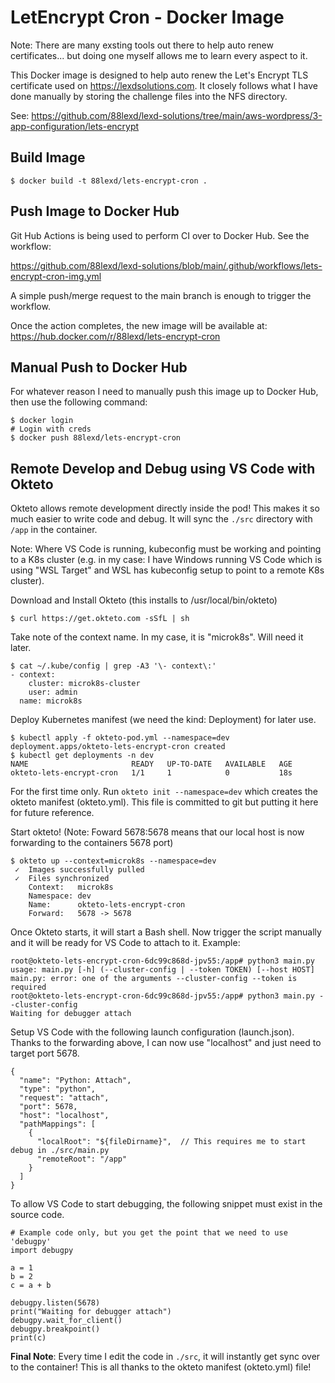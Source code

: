 # LetEncrypt Cron - Docker Image
Note: There are many exsting tools out there to help auto renew certificates... but doing one myself allows me to learn every aspect to it.

This Docker image is designed to help auto renew the Let's Encrypt TLS certificate used on https://lexdsolutions.com. It closely follows what I have done manually by storing the challenge files into the NFS directory.

See: https://github.com/88lexd/lexd-solutions/tree/main/aws-wordpress/3-app-configuration/lets-encrypt

## Build Image
```
$ docker build -t 88lexd/lets-encrypt-cron .
```

## Push Image to Docker Hub
Git Hub Actions is being used to perform CI over to Docker Hub. See the workflow:

https://github.com/88lexd/lexd-solutions/blob/main/.github/workflows/lets-encrypt-cron-img.yml

A simple push/merge request to the main branch is enough to trigger the workflow.

Once the action completes, the new image will be available at: https://hub.docker.com/r/88lexd/lets-encrypt-cron

## Manual Push to Docker Hub
For whatever reason I need to manually push this image up to Docker Hub, then use the following command:
```
$ docker login
# Login with creds
$ docker push 88lexd/lets-encrypt-cron
```

## Remote Develop and Debug using VS Code with Okteto
Okteto allows remote development directly inside the pod! This makes it so much easier to write code and debug. It will sync the `./src` directory with `/app` in the container.

Note: Where VS Code is running, kubeconfig must be working and pointing to a K8s cluster (e.g. in my case: I have Windows running VS Code which is using "WSL Target" and WSL has kubeconfig setup to point to a remote K8s cluster).

Download and Install Okteto (this installs to /usr/local/bin/okteto)
```
$ curl https://get.okteto.com -sSfL | sh
```

Take note of the context name. In my case, it is "microk8s". Will need it later.
```
$ cat ~/.kube/config | grep -A3 '\- context\:'
- context:
    cluster: microk8s-cluster
    user: admin
  name: microk8s
```

Deploy Kubernetes manifest (we need the kind: Deployment) for later use.
```
$ kubectl apply -f okteto-pod.yml --namespace=dev
deployment.apps/okteto-lets-encrypt-cron created
$ kubectl get deployments -n dev
NAME                       READY   UP-TO-DATE   AVAILABLE   AGE
okteto-lets-encrypt-cron   1/1     1            0           18s
```

For the first time only. Run `okteto init --namespace=dev` which creates the okteto manifest (okteto.yml). This file is committed to git but putting it here for future reference.

Start okteto! (Note: Foward 5678:5678 means that our local host is now forwarding to the containers 5678 port)
```
$ okteto up --context=microk8s --namespace=dev
 ✓  Images successfully pulled
 ✓  Files synchronized
    Context:   microk8s
    Namespace: dev
    Name:      okteto-lets-encrypt-cron
    Forward:   5678 -> 5678
```

Once Okteto starts, it will start a Bash shell. Now trigger the script manually and it will be ready for VS Code to attach to it. Example:
```
root@okteto-lets-encrypt-cron-6dc99c868d-jpv55:/app# python3 main.py
usage: main.py [-h] (--cluster-config | --token TOKEN) [--host HOST]
main.py: error: one of the arguments --cluster-config --token is required
root@okteto-lets-encrypt-cron-6dc99c868d-jpv55:/app# python3 main.py --cluster-config
Waiting for debugger attach
```

Setup VS Code with the following launch configuration (launch.json). Thanks to the forwarding above, I can now use "localhost" and just need to target port 5678.
```
{
  "name": "Python: Attach",
  "type": "python",
  "request": "attach",
  "port": 5678,
  "host": "localhost",
  "pathMappings": [
    {
      "localRoot": "${fileDirname}",  // This requires me to start debug in ./src/main.py
      "remoteRoot": "/app"
    }
  ]
}
```

To allow VS Code to start debugging, the following snippet must exist in the source code.
```
# Example code only, but you get the point that we need to use 'debugpy'
import debugpy

a = 1
b = 2
c = a + b

debugpy.listen(5678)
print("Waiting for debugger attach")
debugpy.wait_for_client()
debugpy.breakpoint()
print(c)
```

**Final Note**: Every time I edit the code in `./src`, it will instantly get sync over to the container! This is all thanks to the okteto manifest (okteto.yml) file!
